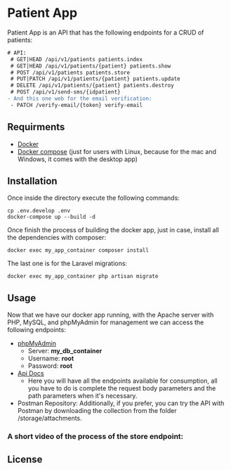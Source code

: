 # Patient App

Patient App is an API that has the following endpoints for a CRUD of patients:

```diff
# API:
 # GET|HEAD /api/v1/patients patients.index
 # GET|HEAD /api/v1/patients/{patient} patients.show
 # POST /api/v1/patients patients.store
 # PUT|PATCH /api/v1/patients/{patient} patients.update
 # DELETE /api/v1/patients/{patient} patients.destroy
 # POST /api/v1/send-sms/{idpatient}
- And this one web for the email verification:
 - PATCH /verify-email/{token} verify-email
```
## Requirments
- [Docker](https://docs.docker.com/desktop/windows/install/)
- [Docker compose](https://docs.docker.com/compose/install/) (just for users with Linux, because for the mac and Windows, it comes with the desktop app)

## Installation
Once inside the directory execute the following commands:
```
cp .env.develop .env
docker-compose up --build -d
```
Once finish the process of building the docker app, just in case, install all the dependencies with composer:
```
docker exec my_app_container composer install
```
The last one is for the Laravel migrations:
```
docker exec my_app_container php artisan migrate
```

## Usage

Now that we have our docker app running, with the Apache server with PHP, MySQL, and phpMyAdmin for management we can access the following endpoints:
* [phpMyAdmin](http://localhost:9002/)
    * Server: **my_db_container**
    * Username: **root**
    * Password: **root**
* [Api Docs](http://localhost:9009/request-docs/)
    * Here you will have all the endpoints available for consumption, all you have to do is complete the request body parameters and the path parameters when it's necessary.
* Postman Repository: Additionally, if you prefer, you can try the API with Postman by downloading the collection from the folder /storage/attachments.

### A short video of the process of the store endpoint:






## License

